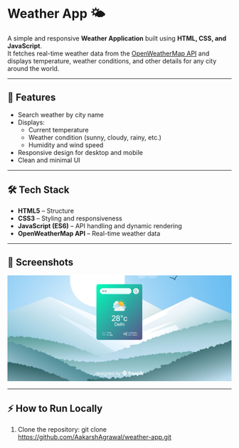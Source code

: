 # Weather App 🌤️

A simple and responsive **Weather Application** built using **HTML, CSS, and JavaScript**.  
It fetches real-time weather data from the [OpenWeatherMap API](https://openweathermap.org/) and displays temperature, weather conditions, and other details for any city around the world.

---

## 🚀 Features
- Search weather by city name
- Displays:
  - Current temperature
  - Weather condition (sunny, cloudy, rainy, etc.)
  - Humidity and wind speed
- Responsive design for desktop and mobile
- Clean and minimal UI

---

## 🛠️ Tech Stack
- **HTML5** – Structure  
- **CSS3** – Styling and responsiveness  
- **JavaScript (ES6)** – API handling and dynamic rendering  
- **OpenWeatherMap API** – Real-time weather data  

---

## 📸 Screenshots

![App Screenshot](https://github.com/AakarshAgrawal/weather-app/blob/060606526202e95da7c8e502fa520909566c7538/Screenshot%202025-09-05%20023732.png)

---

## ⚡ How to Run Locally
1. Clone the repository:
   git clone https://github.com/AakarshAgrawal/weather-app.git
